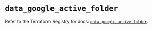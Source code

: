 # `data_google_active_folder`

Refer to the Terraform Registry for docs: [`data_google_active_folder`](https://registry.terraform.io/providers/hashicorp/google/6.36.0/docs/data-sources/active_folder).
